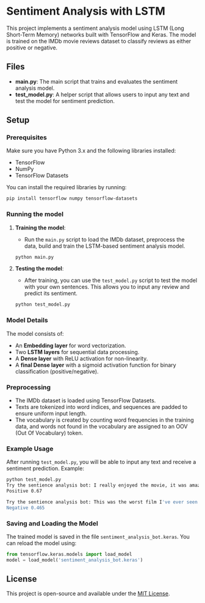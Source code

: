 # Sentiment Analysis with LSTM

This project implements a sentiment analysis model using LSTM (Long Short-Term Memory) networks built with TensorFlow and Keras. The model is trained on the IMDb movie reviews dataset to classify reviews as either positive or negative.

## Files

- **main.py**: The main script that trains and evaluates the sentiment analysis model.
- **test_model.py**: A helper script that allows users to input any text and test the model for sentiment prediction.

## Setup

### Prerequisites

Make sure you have Python 3.x and the following libraries installed:

- TensorFlow
- NumPy
- TensorFlow Datasets

You can install the required libraries by running:

```bash
pip install tensorflow numpy tensorflow-datasets
```

### Running the model

1. **Training the model**: 
   - Run the `main.py` script to load the IMDb dataset, preprocess the data, build and train the LSTM-based sentiment analysis model.
   
   ```bash
   python main.py
   ```

2. **Testing the model**:
   - After training, you can use the `test_model.py` script to test the model with your own sentences. This allows you to input any review and predict its sentiment.
   
   ```bash
   python test_model.py
   ```

### Model Details

The model consists of:
- An **Embedding layer** for word vectorization.
- Two **LSTM layers** for sequential data processing.
- A **Dense layer** with ReLU activation for non-linearity.
- A **final Dense layer** with a sigmoid activation function for binary classification (positive/negative).

### Preprocessing

- The IMDb dataset is loaded using TensorFlow Datasets.
- Texts are tokenized into word indices, and sequences are padded to ensure uniform input length.
- The vocabulary is created by counting word frequencies in the training data, and words not found in the vocabulary are assigned to an OOV (Out Of Vocabulary) token.

### Example Usage

After running `test_model.py`, you will be able to input any text and receive a sentiment prediction. Example:

```bash
python test_model.py
Try the sentience analysis bot: I really enjoyed the movie, it was amazing!
Positive 0.67

Try the sentience analysis bot: This was the worst film I've ever seen.
Negative 0.465
```

### Saving and Loading the Model

The trained model is saved in the file `sentiment_analysis_bot.keras`. You can reload the model using:

```python
from tensorflow.keras.models import load_model
model = load_model('sentiment_analysis_bot.keras')
```

## License

This project is open-source and available under the [MIT License](LICENSE).
